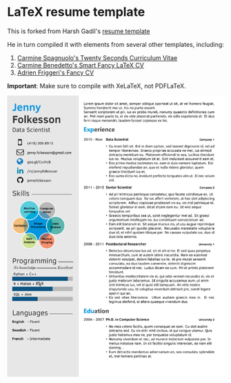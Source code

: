 # LaTeX resume template

This is forked from Harsh Gadil's [resume template](https://github.com/opensorceror/Data-Engineer-Resume-LaTeX)

He in turn compiled it with elements from several other templates, including:

1. [Carmine Spagnuolo's Twenty Seconds Curriculum Vitae](https://github.com/spagnuolocarmine/TwentySecondsCurriculumVitae-LaTex)
2. [Carmine Benedetto's Smart Fancy LaTeX CV](https://github.com/neoben/smart-fancy-latex-cv)
3. [Adrien Friggeri's Fancy CV](https://www.sharelatex.com/templates/52fb8c1f33621a613683ecad)

 **Important**: Make sure to compile with XeLaTeX, not PDFLaTeX.

![CV Screenshot](resume.png)



